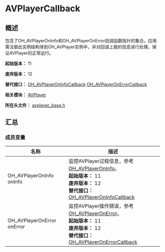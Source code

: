 # AVPlayerCallback
<!--Kit: Media Kit-->
<!--Subsystem: Multimedia-->
<!--Owner: @xushubo; @chennotfound-->
<!--Designer: @dongyu_dy-->
<!--Tester: @xchaosioda-->
<!--Adviser: @zengyawen-->

## 概述

包含了OH_AVPlayerOnInfo和OH_AVPlayerOnError回调函数指针的集合。应用需注册此实例结构体到OH_AVPlayer实例中，并对回调上报的信息进行处理，保证AVPlayer的正常运行。

**起始版本：** 11

**废弃版本：** 12

**替代接口：** [OH_AVPlayerOnInfoCallback](capi-avplayer-base-h.md#oh_avplayeroninfocallback) [OH_AVPlayerOnErrorCallback](capi-avplayer-base-h.md#oh_avplayeronerrorcallback)

**相关模块：** [AVPlayer](capi-avplayer.md)

**所在头文件：** [avplayer_base.h](capi-avplayer-base-h.md)

## 汇总

### 成员变量

| 名称 | 描述 |
| -- | -- |
| OH_AVPlayerOnInfo onInfo | 监控AVPlayer过程信息，参考[OH_AVPlayerOnInfo](capi-avplayer-base-h.md#oh_avplayeroninfo)。<br>**起始版本：** 11<br>**废弃版本：** 12<br>**替代接口：** [OH_AVPlayerOnInfoCallback](capi-avplayer-base-h.md#oh_avplayeroninfocallback) |
| OH_AVPlayerOnError onError | 监控AVPlayer操作错误，参考[OH_AVPlayerOnError](capi-avplayer-base-h.md#oh_avplayeronerror)。<br>**起始版本：** 11<br>**废弃版本：** 12<br>**替代接口：** [OH_AVPlayerOnErrorCallback](capi-avplayer-base-h.md#oh_avplayeronerrorcallback) |



